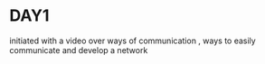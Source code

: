 # DAY1
initiated with a video over ways of communication , ways to easily communicate and develop a network
 
